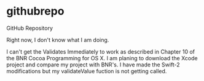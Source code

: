 # githubrepo
GitHub Repository

Right now, I don't know what I am doing.

I can't get the Validates Immediately to work as described in Chapter 10 of the BNR Cocoa Programming for OS X. I am planing to download the Xcode project and compare my project with BNR's. I have made the Swift-2 modifications but my validateValue fuction is not getting called.
